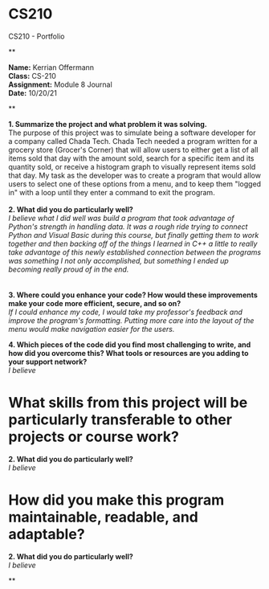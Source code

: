 # CS210
CS210 - Portfolio

**

<b> Name:</b> Kerrian Offermann
<br><b> Class:</b> CS-210
<br><b> Assignment:</b> Module 8 Journal
<br><b> Date:</b> 10/20/21

**

<b> 1. Summarize the project and what problem it was solving. </b>
<br>The purpose of this project was to simulate being a software developer for a company called Chada Tech. Chada Tech needed a program written for a grocery store (Grocer's Corner) that will allow users to either get a list of all items sold that day with the amount sold, search for a specific item and its quantity sold, or receive a histogram graph to visually represent items sold that day. My task as the developer was to create a program that would allow users to select one of these options from a menu, and to keep them "logged in" with a loop until they enter a command to exit the program. </i> 
<br>
<br>
<b> 2. What did you do particularly well? </b>
<br><i> I believe what I did well was build a program that took advantage of Python's strength in handling data. It was a rough ride trying to connect Python and Visual Basic during this course, but finally getting them to work together and then backing off of the things I learned in C++ a little to really take advantage of this newly established connection between the programs was something I not only accomplished, but something I ended up becoming really proud of in the end. </i> 
<br>
<br>  
<b> 3. Where could you enhance your code? How would these improvements make your code more efficient, secure, and so on? </b>
<br><i> If I could enhance my code, I would take my professor's feedback and improve the program's formatting. Putting more care into the layout of the menu would make navigation easier for the users.</i> 
<br>
    
<b> 4. Which pieces of the code did you find most challenging to write, and how did you overcome this? What tools or resources are you adding to your support network? </b>
<br><i> I believe </i> 
<br>
    
# What skills from this project will be particularly transferable to other projects or course work?
<b> 2. What did you do particularly well? </b>
<br><i> I believe </i> 
<br>
    
# How did you make this program maintainable, readable, and adaptable?
<b> 2. What did you do particularly well? </b>
<br><i> I believe </i> 
<br>
    
**
